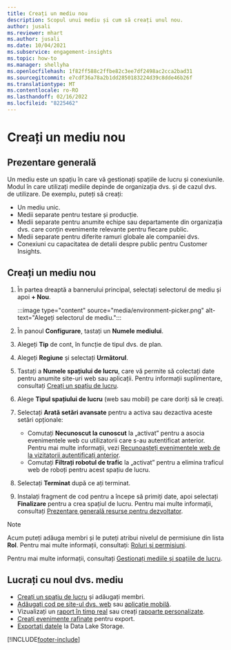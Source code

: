 ```yaml
---
title: Creați un mediu nou
description: Scopul unui mediu și cum să creați unul nou.
author: jusali
ms.reviewer: mhart
ms.author: jusali
ms.date: 10/04/2021
ms.subservice: engagement-insights
ms.topic: how-to
ms.manager: shellyha
ms.openlocfilehash: 1f82ff588c2ffbe82c3ee7df2498ac2cca2bad31
ms.sourcegitcommit: e7cdf36a78a2b1dd2850183224d39c8dde46b26f
ms.translationtype: MT
ms.contentlocale: ro-RO
ms.lasthandoff: 02/16/2022
ms.locfileid: "8225462"
---
```

# <a name="create-a-new-environment"></a>Creați un mediu nou 

## <a name="overview"></a>Prezentare generală

Un mediu este un spațiu în care vă gestionați spațiile de lucru și conexiunile. Modul în care utilizați mediile depinde de organizația dvs. și de cazul dvs. de utilizare. De exemplu, puteți să creați:

- Un mediu unic.
- Medii separate pentru testare și producție.
- Medii separate pentru anumite echipe sau departamente din organizația dvs. care conțin evenimente relevante pentru fiecare public.
- Medii separate pentru diferite ramuri globale ale companiei dvs.
- Conexiuni cu capacitatea de detalii despre public pentru Customer Insights.

## <a name="create-a-new-environment"></a>Creați un mediu nou

1. În partea dreaptă a bannerului principal, selectați selectorul de mediu și apoi **+ Nou**.

   :::image type="content" source="media/environment-picker.png" alt-text="Alegeți selectorul de mediu.":::

1. În panoul **Configurare**, tastați un **Numele mediului**.

1. Alegeți **Tip** de cont, în funcție de tipul dvs. de plan.

1. Alegeți **Regiune** și selectați **Următorul**. 

1. Tastați a **Numele spațiului de lucru**, care vă permite să colectați date pentru anumite site-uri web sau aplicații. Pentru informații suplimentare, consultați [Creați un spațiu de lucru](create-workspace.md).

1. Alege **Tipul spațiului de lucru** (web sau mobil) pe care doriți să le creați. 

1. Selectați **Arată setări avansate** pentru a activa sau dezactiva aceste setări opționale:

   - Comutați **Necunoscut la cunoscut** la „activat” pentru a asocia evenimentele web cu utilizatorii care s-au autentificat anterior. Pentru mai multe informații, vezi [Recunoașteți evenimentele web de la vizitatorii autentificați anterior](unknown-to-known.md).
   - Comutați **Filtrați robotul de trafic** la „activat” pentru a elimina traficul web de roboți pentru acest spațiu de lucru. 

1. Selectați **Terminat** după ce ați terminat. 

1. Instalați fragment de cod pentru a începe să primiți date, apoi selectați **Finalizare** pentru a crea spațiul de lucru. Pentru mai multe informații, consultați [Prezentare generală resurse pentru dezvoltator](developer-resources.md).

> [!NOTE]
> Acum puteți adăuga membri și le puteți atribui nivelul de permisiune din lista **Rol**. Pentru mai multe informații, consultați: [Roluri și permisiuni](user-roles.md). 

Pentru mai multe informații, consultați [Gestionați mediile și spațiile de lucru](manage-environments-workspaces.md).

## <a name="work-with-your-new-environment"></a>Lucrați cu noul dvs. mediu

- [Creați un spațiu de lucru](../engagement-insights/create-workspace.md) și adăugați membri.
- [Adăugați cod pe site-ul dvs. web](../engagement-insights/instrument-website.md) sau [aplicație mobilă](../engagement-insights/developer-resources.md#capture-events-from-mobile-apps).
- Vizualizați un [raport în timp real](../engagement-insights/view-reports.md) sau creați [rapoarte personalizate](../engagement-insights/custom-reports.md).
- [Creați evenimente rafinate](../engagement-insights/refined-events.md) pentru export.
- [Exportați datele](../engagement-insights/export-events.md) la Data Lake Storage.

[!INCLUDE[footer-include](../includes/footer-banner.md)]
